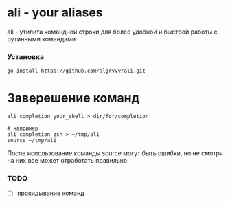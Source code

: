 # ali - your aliases

ali - утилита командной строки для более удобной и быстрой работы с рутинными командами

### Установка

```shell
go install https://github.com/algrvvv/ali.git
```

# Заверешение команд

```shell
ali completion your_shell > dir/for/completion

# например
ali completion zsh > ~/tmp/ali
source ~/tmp/ali
```

После использование команды source могут быть ошибки, но не смотря на них
все может отработать правильно.

### TODO

- [ ] прокидывание команд

